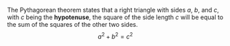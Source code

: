 The Pythagorean theorem states that a right triangle with sides $a$, $b$, and $c$, with $c$ being the **hypotenuse**, the square of the side length $c$ will be equal to the sum of the squares of the other two sides.
$$
a^2+b^2=c^2
$$
